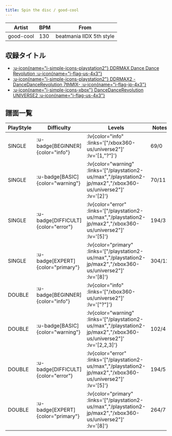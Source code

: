 ```yaml
---
title: Spin the disc / good-cool
---
```


|Artist|BPM|From|
|------|---|----|
|good-cool|130|beatmania IIDX 5th style|

## 収録タイトル

- [ :u-icon{name="i-simple-icons-playstation2"} DDRMAX Dance Dance Revolution :u-icon{name="i-flag-us-4x3"} ](/playstation2-us/max)
- [ :u-icon{name="i-simple-icons-playstation2"} DDRMAX2 -DanceDanceRevolution 7thMIX- :u-icon{name="i-flag-jp-4x3"} ](/playstation2-jp/max2)
- [ :u-icon{name="i-simple-icons-xbox"} DanceDanceRevolution UNIVERSE2 :u-icon{name="i-flag-us-4x3"} ](/xbox360-us/universe2)

## 譜面一覧

|PlayStyle|Difficulty|Levels|Notes|Movie|
|---------|----------|------|-----|-----|
|SINGLE| :u-badge[BEGINNER]{color="info"} | :lv{color="info" :links='["/xbox360-us/universe2"]' :lv='[1,"?"]'} |69/0||
|SINGLE| :u-badge[BASIC]{color="warning"} | :lv{color="warning" :links='["/playstation2-us/max","/playstation2-jp/max2","/xbox360-us/universe2"]' :lv='[2]'} |70/11||
|SINGLE| :u-badge[DIFFICULT]{color="error"} | :lv{color="error" :links='["/playstation2-us/max","/playstation2-jp/max2","/xbox360-us/universe2"]' :lv='[5]'} |194/3||
|SINGLE| :u-badge[EXPERT]{color="primary"} | :lv{color="primary" :links='["/playstation2-us/max","/playstation2-jp/max2","/xbox360-us/universe2"]' :lv='[8]'} |304/12||
|DOUBLE| :u-badge[BEGINNER]{color="info"} | :lv{color="info" :links='["/xbox360-us/universe2"]' :lv='["?"]'} |||
|DOUBLE| :u-badge[BASIC]{color="warning"} | :lv{color="warning" :links='["/playstation2-us/max","/playstation2-jp/max2","/xbox360-us/universe2"]' :lv='[2,2,3]'} |102/4||
|DOUBLE| :u-badge[DIFFICULT]{color="error"} | :lv{color="error" :links='["/playstation2-us/max","/playstation2-jp/max2","/xbox360-us/universe2"]' :lv='[5]'} |194/5||
|DOUBLE| :u-badge[EXPERT]{color="primary"} | :lv{color="primary" :links='["/playstation2-us/max","/playstation2-jp/max2","/xbox360-us/universe2"]' :lv='[8]'} |264/7||
